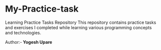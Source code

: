 # My-Practice-task

Learning Practice Tasks Repository This repository contains practice tasks and exercises I completed while learning various programming concepts and technologies.

Author:-<B> Yogesh Upare</B>
  